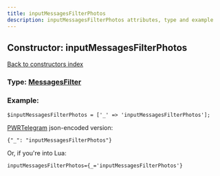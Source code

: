 ```yaml
---
title: inputMessagesFilterPhotos
description: inputMessagesFilterPhotos attributes, type and example
---
```

## Constructor: inputMessagesFilterPhotos  
[Back to constructors index](index.md)






### Type: [MessagesFilter](../types/MessagesFilter.md)


### Example:

```
$inputMessagesFilterPhotos = ['_' => 'inputMessagesFilterPhotos'];
```  

[PWRTelegram](https://pwrtelegram.xyz) json-encoded version:

```
{"_": "inputMessagesFilterPhotos"}
```


Or, if you're into Lua:  


```
inputMessagesFilterPhotos={_='inputMessagesFilterPhotos'}

```


